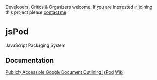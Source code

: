 Developers, Critics & Organizers welcome.
If you are interested in joining this project please [contact me](mailto:yourtech@gmail.com).

# jsPod #
JavaScript Packaging System

## Documentation ##
[Publicly Accessible Google Document Outlining jsPod](http://docs.google.com/View?id=a8d7rhxt5w4_25hqpg93f9)
[Wiki](http://wiki.github.com/joshaven/jspod)
